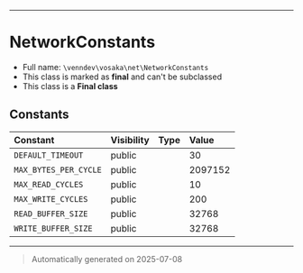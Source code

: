 ***

# NetworkConstants





* Full name: `\venndev\vosaka\net\NetworkConstants`
* This class is marked as **final** and can't be subclassed
* This class is a **Final class**


## Constants

| Constant | Visibility | Type | Value |
|:---------|:-----------|:-----|:------|
|`DEFAULT_TIMEOUT`|public| |30|
|`MAX_BYTES_PER_CYCLE`|public| |2097152|
|`MAX_READ_CYCLES`|public| |10|
|`MAX_WRITE_CYCLES`|public| |200|
|`READ_BUFFER_SIZE`|public| |32768|
|`WRITE_BUFFER_SIZE`|public| |32768|




***
> Automatically generated on 2025-07-08
